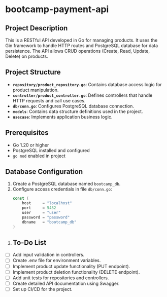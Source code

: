 # bootcamp-payment-api

## Project Description

This is a RESTful API developed in Go for managing products. It uses the Gin framework to handle HTTP routes and
PostgreSQL database for data persistence. The API allows CRUD operations (Create, Read, Update, Delete) on products.

## Project Structure

- **`repository/product_repository.go`**: Contains database access logic for product manipulation.
- **`controller/product_controller.go`**: Defines controllers that handle HTTP requests and call use cases.
- **`db/conn.go`**: Configures PostgreSQL database connection.
- **`models`**: Contains data structure definitions used in the project.
- **`usecase`**: Implements application business logic.

## Prerequisites

- Go 1.20 or higher
- PostgreSQL installed and configured
- `go mod` enabled in project

## Database Configuration

1. Create a PostgreSQL database named `bootcamp_db`.
2. Configure access credentials in file `db/conn.go`:
   ```go
   const (
       host     = "localhost"
       port     = 5432
       user     = "user"
       password = "password"
       dbname   = "bootcamp_db"
   )
    ```
3. ## To-Do List
- [ ] Add input validation in controllers.
- [ ] Create .env file for environment variables.
- [ ] Implement product update functionality (PUT endpoint).
- [ ] Implement product deletion functionality (DELETE endpoint).
- [ ] Add unit tests for repositories and controllers.
- [ ] Create detailed API documentation using Swagger.
- [ ] Set up CI/CD for the project.